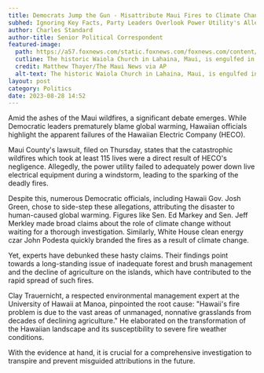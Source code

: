 ```yaml
---
title: Democrats Jump the Gun - Misattribute Maui Fires to Climate Change
subhed: Ignoring Key Facts, Party Leaders Overlook Power Utility's Alleged Negligence in Wildfire Debacle
author: Charles Standard
author-title: Senior Political Correspondent
featured-image: 
  path: https://a57.foxnews.com/static.foxnews.com/foxnews.com/content/uploads/2023/08/640/320/AP23222056688533.jpg?ve=1&tl=1
  cutline: The historic Waiola Church in Lahaina, Maui, is engulfed in flames on Aug. 8
  credit: Matthew Thayer/The Maui News via AP
  alt-text: The historic Waiola Church in Lahaina, Maui, is engulfed in flames on Aug. 8
layout: post
category: Politics
date: 2023-08-28 14:52
---
```


Amid the ashes of the Maui wildfires, a significant debate emerges. While Democratic leaders prematurely blame global warming, Hawaiian officials highlight the apparent failures of the Hawaiian Electric Company (HECO). 

Maui County's lawsuit, filed on Thursday, states that the catastrophic wildfires which took at least 115 lives were a direct result of HECO's negligence. Allegedly, the power utility failed to adequately power down live electrical equipment during a windstorm, leading to the sparking of the deadly fires. 

Despite this, numerous Democratic officials, including Hawaii Gov. Josh Green, chose to side-step these allegations, attributing the disaster to human-caused global warming. Figures like Sen. Ed Markey and Sen. Jeff Merkley made broad claims about the role of climate change without waiting for a thorough investigation. Similarly, White House clean energy czar John Podesta quickly branded the fires as a result of climate change.

Yet, experts have debunked these hasty claims. Their findings point towards a long-standing issue of inadequate forest and brush management and the decline of agriculture on the islands, which have contributed to the rapid spread of such fires.

Clay Trauernicht, a respected environmental management expert at the University of Hawaii at Manoa, pinpointed the root cause: "Hawaii's fire problem is due to the vast areas of unmanaged, nonnative grasslands from decades of declining agriculture." He elaborated on the transformation of the Hawaiian landscape and its susceptibility to severe fire weather conditions.

With the evidence at hand, it is crucial for a comprehensive investigation to transpire and prevent misguided attributions in the future.
